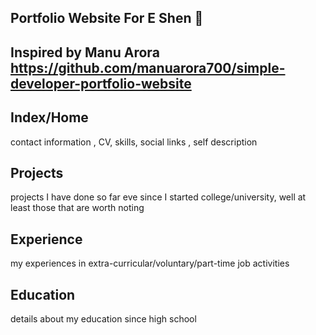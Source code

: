## Portfolio Website For E Shen  💯
## Inspired by Manu Arora https://github.com/manuarora700/simple-developer-portfolio-website

## Index/Home
contact information , CV, skills, social links , self description

## Projects
projects I have done so far eve since I started college/university, well at least those that are worth noting

## Experience
my experiences in extra-curricular/voluntary/part-time job activities

## Education
details about my  education since high school 
